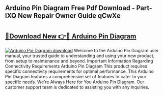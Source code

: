 ## Arduino Pin Diagram Free Pdf Download - Part-lXQ New Repair Owner Guide qCwXe

# <h2><a href="http://dfh5xxa.blite.top/?on=Arduino+Pin+Diagram">🔗Download New 👉🔴 Arduino Pin Diagram</a></h2>

[![Arduino Pin Diagram download](https://i.imgur.com/lujVjoI.png)](http://dfh5xxa.blite.top/?on=Arduino+Pin+Diagram)
Welcome to the Arduino Pin Diagram user manual, your trusted guide to understanding and using your new product, from setup to maintenance and beyond. Important Information Regarding Connectivity Requirements Arduino Pin Diagram This product requires specific connectivity requirements for optimal performance. This Arduino Pin Diagram features a comprehensive set of features to cater to your specific needs. We're Always Here for You Arduino Pin Diagram. Our customer support team is dedicated to assisting you with any inquiries.
